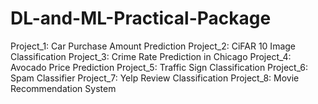 # DL-and-ML-Practical-Package
Project_1: Car Purchase Amount Prediction
Project_2: CiFAR 10 Image Classification
Project_3: Crime Rate Prediction in Chicago
Project_4: Avocado Price Prediction
Project_5: Traffic Sign Classification
Project_6: Spam Classifier
Project_7: Yelp Review Classification
Project_8: Movie Recommendation System
